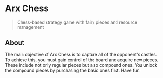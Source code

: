 # Arx Chess

> Chess-based strategy game with fairy pieces and resource management

## About

The main objective of Arx Chess is to capture all of the opponent's castles. To achieve this, you must gain control of the board and acquire new pieces. These include not only regular pieces but also compound ones. You unlock the compound pieces by purchasing the basic ones first. Have fun! 
